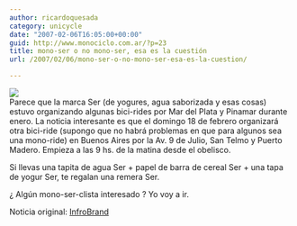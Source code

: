 ```yaml
---
author: ricardoquesada
category: unicycle
date: "2007-02-06T16:05:00+00:00"
guid: http://www.monociclo.com.ar/?p=23
title: mono-ser o no mono-ser, esa es la cuestión
url: /2007/02/06/mono-ser-o-no-mono-ser-esa-es-la-cuestion/

---
```

[![](/wp-content/uploads/2007/02/b56a0-gser_bici_07_web.jpg?w=300)](/wp-content/uploads/2007/02/b56a0-gser_bici_07_web.jpg)  
Parece que la marca Ser (de yogures, agua saborizada y esas cosas) estuvo organizando algunas bici-rides por Mar del Plata y Pinamar durante enero. La noticia interesante es que el domingo 18 de febrero organizará otra bici-ride (supongo que no habrá problemas en que para algunos sea una mono-ride) en Buenos Aires por la Av. 9 de Julio, San Telmo y Puerto Madero. Empieza a las 9 hs. de la matina desde el obelisco.

Si llevas una tapita de agua Ser + papel de barra de cereal Ser + una tapa de yogur Ser, te regalan una remera Ser.

¿ Algún mono-ser-clista interesado ? Yo voy a ir.

Noticia original: [InfroBrand](http://www.infobrand.com.ar/novedades.php?idx=8524)
